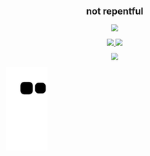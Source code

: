 <h2 align="center">not repentful</h2>

<p align="center">
  <img src="https://github-readme-stats.vercel.app/api/?username=r3p3nt&title_color=4F8CC9&text_color=9f9f9f&show_icons=true&bg_color=00000000&hide_border=true&icon_color=4F8CC9&hide_title=true&count_private=true" />
</p>
<div align="center">
  <a href="https://github.com/r3p3nt">
  <img height="180em" src="https://github-readme-stats.vercel.app/api?username=r3p3nt&title_color=4F8CC9&text_color=9f9f9f&show_icons=true&bg_color=00000000&hide_border=true&icon_color=4F8CC9&hide_title=true&count_private=true"/>
  <img height="180em" src="https://github-readme-stats.vercel.app/api/top-langs/?username=r3p3nt&layout=compact&langs_count=7&title_color=4F8CC9&hide_border=true&bg_color=00000000"/>
</div>
<a href="https://discord.com/users/308435226156072981">
  <p align="center">
    <img src="https://discord.c99.nl/widget/theme-4/308435226156072981.png" />
  </p>
<img src="https://github.com/rafaballerini/rafaballerini/blob/output/github-contribution-grid-snake.svg" alt="sneke"></a>
